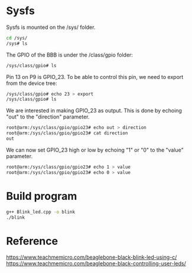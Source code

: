 # Sysfs
Sysfs  is mounted on the /sys/ folder.
```sh 
cd /sys/
/sys# ls
```

The GPIO of the BBB is under the /class/gpio folder:
```sh
/sys/class/gpio# ls
```

Pin 13 on P9 is GPIO_23. To be able to control this pin, we need to export from the device tree:
```sh
/sys/class/gpio# echo 23 > export
/sys/class/gpio# ls
```

We are interested in making GPIO_23 as output. This is done by echoing "out" to the "direction" parameter.
```sh
root@arm:/sys/class/gpio/gpio23# echo out > direction
root@arm:/sys/class/gpio/gpio23# cat direction
out
```

We can now set GPIO_23 high or low by echoing "1" or "0" to the "value" parameter.
```sh
root@arm:/sys/class/gpio/gpio23# echo 1 > value
root@arm:/sys/class/gpio/gpio23# echo 0 > value
```

# Build program
```sh
g++ Blink_led.cpp -o blink
./blink
```
# Reference
https://www.teachmemicro.com/beaglebone-black-blink-led-using-c/  
https://www.teachmemicro.com/beaglebone-black-controlling-user-leds/
